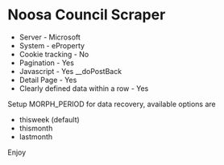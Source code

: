 # Noosa Council Scraper

* Server - Microsoft
* System - eProperty
* Cookie tracking - No
* Pagination - Yes
* Javascript - Yes __doPostBack
* Detail Page - Yes
* Clearly defined data within a row - Yes


Setup MORPH_PERIOD for data recovery, available options are

* thisweek (default)
* thismonth
* lastmonth

Enjoy
